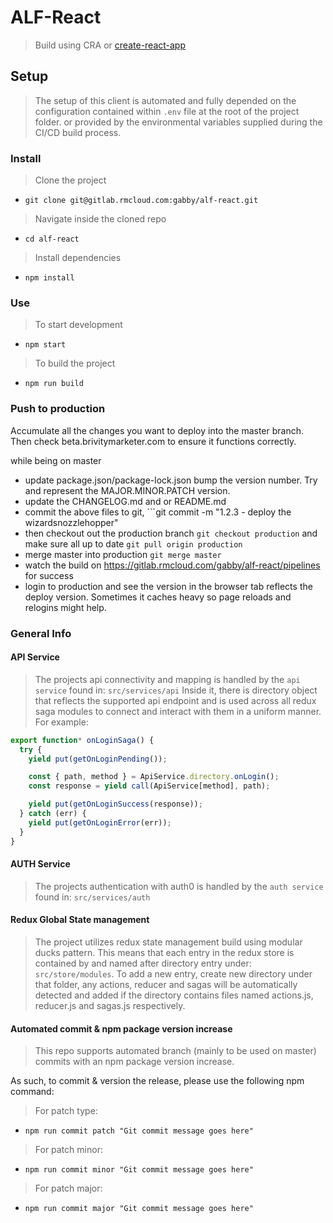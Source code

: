 # ALF-React
> Build using CRA or [create-react-app](https://create-react-app.dev/)

## Setup
> The setup of this client is automated and fully depended on the configuration contained within `.env` file at the root of the project folder.
> or provided by the environmental variables supplied during the CI/CD build process.

### Install
> Clone the project
- `git clone git@gitlab.rmcloud.com:gabby/alf-react.git`
> Navigate inside the cloned repo
- `cd alf-react`
> Install dependencies
- `npm install`

### Use
> To start development
- `npm start`
> To build the project
- `npm run build`

### Push to production

Accumulate all the changes you want to deploy into the master branch.
Then check beta.brivitymarketer.com to ensure it functions correctly.

while being on master
 - update package.json/package-lock.json bump the version number. Try and represent the MAJOR.MINOR.PATCH version.
 - update the CHANGELOG.md and or README.md
 - commit the above files to git, ```git commit -m "1.2.3 - deploy the wizardsnozzlehopper"
 - then checkout out the production branch ```git checkout production``` and make sure all up to date ```git pull origin production```
 - merge master into production ```git merge master```
 - watch the build on https://gitlab.rmcloud.com/gabby/alf-react/pipelines for success
 - login to production and see the version in the browser tab reflects the deploy version. Sometimes it caches heavy so page reloads and relogins might help.
 


### General Info

#### API Service
> The projects api connectivity and mapping is handled by the `api service` found in: `src/services/api`
> Inside it, there is directory object that reflects the supported api endpoint and is used across all redux saga modules
> to connect and interact with them in a uniform manner. For example:
```js
export function* onLoginSaga() {
  try {
    yield put(getOnLoginPending());

    const { path, method } = ApiService.directory.onLogin();
    const response = yield call(ApiService[method], path);

    yield put(getOnLoginSuccess(response));
  } catch (err) {
    yield put(getOnLoginError(err));
  }
}
```

#### AUTH Service
> The projects authentication with auth0 is handled by the `auth service` found in: `src/services/auth`

#### Redux Global State management
> The project utilizes redux state management build using modular ducks pattern.
> This means that each entry in the redux store is contained by and named after directory entry under: `src/store/modules`.
> To add a new entry, create new directory under that folder, any actions, reducer and sagas will be automatically detected
> and added if the directory contains files named actions.js, reducer.js and sagas.js respectively.

#### Automated commit & npm package version increase
> This repo supports automated branch (mainly to be used on master) commits with an npm package version increase.

As such, to commit & version the release, please use the following npm command:
> For patch type:
- `npm run commit patch "Git commit message goes here"`
> For patch minor:
- `npm run commit minor "Git commit message goes here"`
> For patch major:
- `npm run commit major "Git commit message goes here"`
